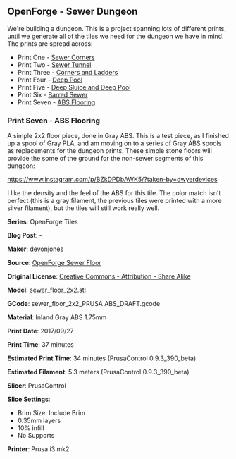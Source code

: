 ## OpenForge - Sewer Dungeon

We're building a dungeon. This is a project spanning lots of different prints, until
we generate all of the tiles we need for the dungeon we have in mind. The prints
are spread across:

 - Print One - [Sewer Corners](http://www.dwyerdevices.com/2017/09/24/sewer-dungeon-print-one/)
 - Print Two - [Sewer Tunnel](http://www.dwyerdevices.com/2017/09/24/sewer-dungeon-print-two/)
 - Print Three - [Corners and Ladders](http://www.dwyerdevices.com/2017/09/24/sewer-dungeon-print-three/)
 - Print Four - [Deep Pool](http://www.dwyerdevices.com/2017/09/24/sewer-dungeon-print-4/)
 - Print Five - [Deep Sluice and Deep Pool](http://www.dwyerdevices.com/2017/09/29/sewer-dungeon-print-five/)
 - Print Six - [Barred Sewer](http://www.dwyerdevices.com/2017/09/29/sewer-dungeon-print-six/)
 - Print Seven - [ABS Flooring](http://www.dwyerdevices.com/2017/09/29/sewer-dungeon-print-seven/)


### Print Seven - ABS Flooring

A simple 2x2 floor piece, done in Gray ABS. This is a test piece, as I finished up a spool of
Gray PLA, and am moving on to a series of Gray ABS spools as replacements for the dungeon
prints. These simple stone floors will provide the some of the ground for the non-sewer segments of this
dungeon:


https://www.instagram.com/p/BZkDPDbAWK5/?taken-by=dwyerdevices


I like the density and the feel of the ABS for this tile. The color match isn't perfect (this is
a gray filament, the previous tiles were printed with a more silver filament), but the tiles
will still work really well.


**Series**: OpenForge Tiles

**Blog Post**: -

**Maker**: [devonjones](https://www.thingiverse.com/devonjones)

**Source**: [OpenForge Sewer Floor](https://www.thingiverse.com/thing:926862)

**Original License**: [Creative Commons - Attribution - Share Alike](http://creativecommons.org/licenses/by-sa/3.0/)

**Model**: [sewer_floor_2x2.stl](https://www.thingiverse.com/download:1464343)

**GCode**: sewer_floor_2x2_PRUSA ABS_DRAFT.gcode

**Material**: Inland Gray ABS 1.75mm

**Print Date**: 2017/09/27

**Print Time**: 37 minutes

**Estimated Print Time**: 34 minutes (PrusaControl 0.9.3_390_beta)

**Estimated Filament**: 5.3 meters (PrusaControl  0.9.3_390_beta)

**Slicer**: PrusaControl

**Slice Settings**:

 - Brim Size: Include Brim
 - 0.35mm layers
 - 10% infill
 - No Supports

**Printer**: Prusa i3 mk2
